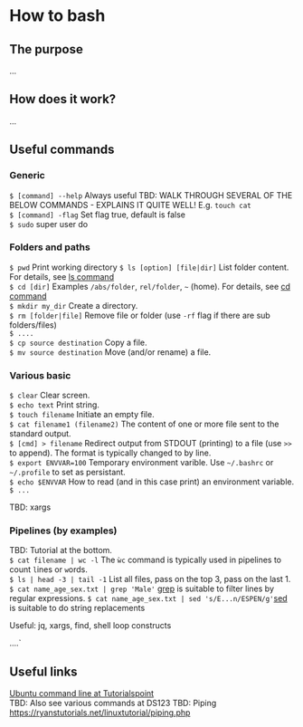 # How to bash

## The purpose
...

## How does it work?
...

## Useful commands

### Generic
`$ [command] --help` Always useful TBD: WALK THROUGH SEVERAL OF THE BELOW COMMANDS - EXPLAINS IT QUITE WELL! E.g. `touch cat`<br/>
`$ [command] -flag` Set flag true, default is false <br/>
`$ sudo` super user do <br/>

### Folders and paths
`$ pwd` Print working directory
`$ ls [option] [file|dir]` List folder content. For details, see [ls command](https://www.rapidtables.com/code/linux/ls.html)<br/>
`$ cd [dir]` Examples `/abs/folder`, `rel/folder`, `~` (home). For details, see [cd command](https://www.rapidtables.com/code/linux/cd.html)<br/>
`$ mkdir my_dir` Create a directory.<br/>
`$ rm [folder|file]` Remove file or folder (use `-rf` flag if there are sub folders/files)<br/>
`$ ....` <br/>
`$ cp source destination` Copy a file.<br/>
`$ mv source destination` Move (and/or rename) a file.<br/>

### Various basic
`$ clear` Clear screen.<br/>
`$ echo text` Print string.<br/>
`$ touch filename` Initiate an empty file.<br/>
`$ cat filename1 (filename2)` The content of one or more file sent to the standard output.<br/>
`$ [cmd] > filename` Redirect output from STDOUT (printing) to a file (use `>>` to append). The format is typically changed to by line.<br/> 
`$ export ENVVAR=100` Temporary environment varible. Use `~/.bashrc` or `~/.profile` to set as persistant.<br/>
`$ echo $ENVVAR` How to read (and in this case print) an environment variable.<br/>
`$ ...`<br/>

TBD: xargs<br/>

### Pipelines (by examples)
TBD: Tutorial at the bottom.<br/>
`$ cat filename | wc -l` The `ẁc` command is typically used in pipelines to count `l`ines or `w`ords.<br/>
`$ ls | head -3 | tail -1` List all files, pass on the top 3, pass on the last 1.
`$ cat name_age_sex.txt | grep 'Male'` [grep](https://danielmiessler.com/study/grep/) is suitable to filter lines by regular expressions.
`$ cat name_age_sex.txt | sed 's/E...n/ESPEN/g'`[sed](https://www.tutorialspoint.com/sed/index.htm) is suitable to do string replacements


Useful: 
jq,
xargs, 
find,
shell loop constructs

....` <br/>

## Useful links
[Ubuntu command line at Tutorialspoint](https://www.tutorialspoint.com/ubuntu/ubuntu_command_line.htm)<br/>
TBD: Also see various commands at DS123
TBD: Piping https://ryanstutorials.net/linuxtutorial/piping.php
